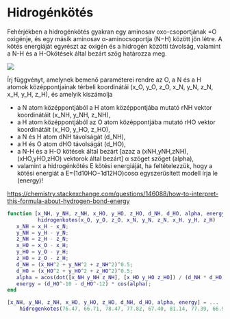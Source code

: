 # Hidrogénkötés

Fehérjékben a hidrogénkötés gyakran egy aminosav oxo-csoportjának \=O oxigénje, és egy másik aminosav α\-aminocsoportja (N−H) között jön létre. A kötés energiáját egyrészt az oxigén és a hidrogén közötti távolság, valamint a N\-H és a H\-Okötések által bezárt szög határozza meg.

![](\"https://lcms-files.mathworks.com/content/images/d0a1314f-69cb-4bd0-b6d6-6bc2975793e2.png\")

Írj függvényt, amelynek bemenő paraméterei rendre az O, a N és a H atomok középpontjainak térbeli koordinátái (x\_O, y\_O, z\_O, x\_N, y\_N, z\_N, x\_H, y\_H, z\_H), és amelyik kiszámolja

*   a N atom középpontjából a H atom középpontjába mutató rNH vektor koordinátáit (x\_NH, y\_NH, z\_NH),
*   a H atom középpontjából az O atom középpontjába mutató rHO vektor koordinátáit (x\_HO, y\_HO, z\_HO),
*   a N és H atom dNH távolságát (d\_NH),
*   a H és O atom dHO távolságát (d\_HO),
*   a N\-H és a H\-O kötések által bezárt \[azaz a (xNH,yNH,zNH), (xHO,yHO,zHO) vektorok által bezárt\] α szöget szöget (alpha),
*   valamint a hidrogénkötés E kötési energiáját, ha feltételezzük, hogy a kötési energiát a E\=(1d10HO−1d12HO)cosα egyszerűsített modell írja le (energy)!

https://chemistry.stackexchange.com/questions/146088/how-to-interpret-this-formula-about-hydrogen-bond-energy

```matlab
function [x_NH, y_NH, z_NH, x_HO, y_HO, z_HO, d_NH, d_HO, alpha, energy] = ...
          hidrogenkotes(x_O, y_O, z_O, x_N, y_N, z_N, x_H, y_H, z_H)
   x_NH = x_H - x_N;
   y_NH = y_H - y_N;
   z_NH = z_H - z_N;
   x_HO = x_O - x_H;
   y_HO = y_O - y_H;
   z_HO = z_O - z_H;
   d_NH = (x_NH^2 + y_NH^2 + z_NH^2)^0.5;
   d_HO = (x_HO^2 + y_HO^2 + z_HO^2)^0.5;
   alpha = acos(dot([x_NH y_NH z_NH], [x_HO y_HO z_HO]) / (d_NH * d_HO));
   energy = (d_HO^-10 - d_HO^-12) * cos(alpha);
end
```

```matlab
[x_NH, y_NH, z_NH, x_HO, y_HO, z_HO, d_NH, d_HO, alpha, energy] = ...
    hidrogenkotes(76.47, 66.71, 78.47, 77.82, 67.40, 81.14, 77.39, 66.99, 80.33)
```
